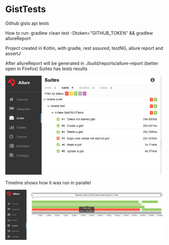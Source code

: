 # GistTests

Github gists api tests

How to run: gradlew clean test -Dtoken="GITHUB_TOKEN" && gradlew allureReport

Project created in Kotlin, with gradle, rest assured, testNG, allure report and assertJ

After allureReport will be generated in ./build/reports/allure-report (better open in Firefox)
Suites has tests results

![](Suites.bmp)

Timeline shows how it was run in parallel

![](Timeline.bmp)
